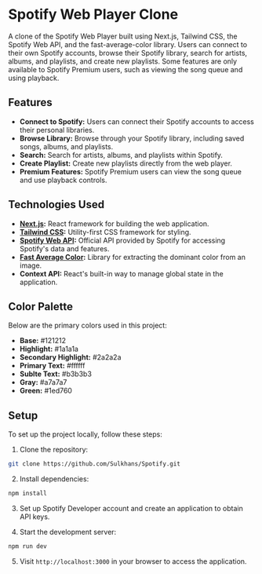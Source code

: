 # Spotify Web Player Clone

A clone of the Spotify Web Player built using Next.js, Tailwind CSS, the Spotify Web API, and the fast-average-color library. Users can connect to their own Spotify accounts, browse their Spotify library, search for artists, albums, and playlists, and create new playlists. Some features are only available to Spotify Premium users, such as viewing the song queue and using playback.

## Features

- **Connect to Spotify:** Users can connect their Spotify accounts to access their personal libraries.
- **Browse Library:** Browse through your Spotify library, including saved songs, albums, and playlists.
- **Search:** Search for artists, albums, and playlists within Spotify.
- **Create Playlist:** Create new playlists directly from the web player.
- **Premium Features:** Spotify Premium users can view the song queue and use playback controls.

## Technologies Used

- **[Next.js](https://nextjs.org/):** React framework for building the web application.
- **[Tailwind CSS](https://tailwindcss.com/):** Utility-first CSS framework for styling.
- **[Spotify Web API](https://developer.spotify.com/documentation/web-api/):** Official API provided by Spotify for accessing Spotify's data and features.
- **[Fast Average Color](https://github.com/fast-average-color/fast-average-color):** Library for extracting the dominant color from an image.
- **Context API:** React's built-in way to manage global state in the application.

## Color Palette

Below are the primary colors used in this project:

- **Base:** #121212
- **Highlight:** #1a1a1a
- **Secondary Highlight:** #2a2a2a
- **Primary Text:** #ffffff
- **Sublte Text:** #b3b3b3
- **Gray:** #a7a7a7
- **Green:** #1ed760

## Setup

To set up the project locally, follow these steps:

1. Clone the repository:

```bash
git clone https://github.com/Sulkhans/Spotify.git
```

2. Install dependencies:

```bash
npm install
```

3. Set up Spotify Developer account and create an application to obtain API keys.

4. Start the development server:

```bash
npm run dev
```

5. Visit `http://localhost:3000` in your browser to access the application.
